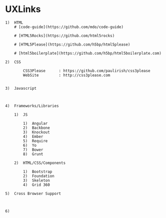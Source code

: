# UXLinks
	1)	HTML
		# [code-guide](https://github.com/mdo/code-guide)
		
		# [HTML5Rocks](https://github.com/html5rocks)
		
		# [HTML5Please](https://github.com/h5bp/html5please)
		
		# [html5boilerplate](https://github.com/h5bp/html5boilerplate.com)
	
	2)	CSS
	
			CSS3Please		: https://github.com/paulirish/css3please
			WebSite			: http://css3please.com	
	
	
	3) 	Javascript
	
	  
	
	4)	Frameworks/Libraries
	
		1)	JS
		
			1)  Angular
			2)  Backbone
			3)  Knockout
			4)  Ember
			5)  Require
			6)  Yo
			7)  Bower
			8)  Grunt
			
		2)	HTML/CSS/Components
			
			1)	Bootstrap
			2)	Foundation
			3)	Skeleton
			4)	Grid 360
		
	5)	Cross Browser Support
		
		
	
	6)	
